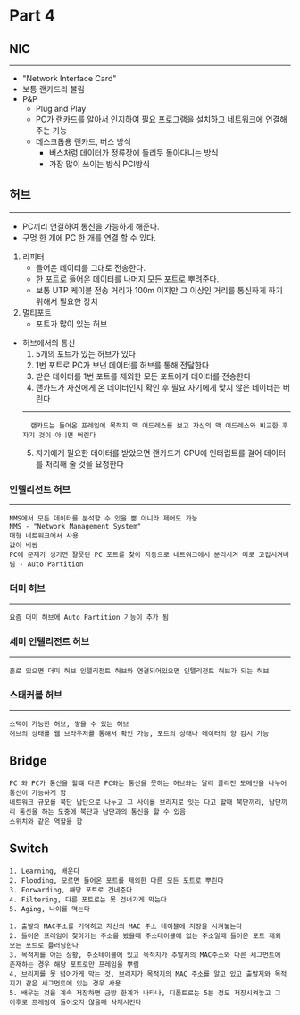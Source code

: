 # Part 4

## NIC
---
  - "Network Interface Card"
  - 보통 랜카드라 불림
  - P&P
    - Plug and Play
    - PC가 랜카드를 알아서 인지하여 필요 프로그램을 설치하고 네트워크에 연결해주는 기능
    - 데스크톱용 랜카드, 버스 방식
      - 버스처럼 데이터가 정류장에 들리듯 돌아다니는 방식
      - 가장 많이 쓰이는 방식 PCI방식
<!-- 91p.g. -->

## 허브
---
  - PC끼리 연결하여 통신을 가능하게 해준다.
  - 구멍 한 개에 PC 한 개를 연결 할 수 있다.
1. 리피터
   - 들어온 데이터를 그대로 전송한다.
   - 한 포트로 들어온 데이터를 나머지 모든 포트로 뿌려준다.
   - 보통 UTP 케이블 전송 거리가 100m 이지만 그 이상인 거리를 통신하게 하기 위해서 필요한 장치
2. 멀티포트
   - 포트가 많이 있는 허브

- 허브에서의 통신
   1. 5개의 포트가 있는 허브가 있다
   2. 1번 포트로 PC가 보낸 데이터를 허브를 통해 전달한다
   3. 받은 데이터를 1번 포트를 제외한 모든 포트에게 데이터를 전송한다
   4. 랜카드가 자신에게 온 데이터인지 확인 후 필요 자기에게 맞지 않은 데이터는 버린다
    ---
        랜카드는 들어온 프레임에 목적지 맥 어드레스를 보고 자신의 맥 어드레스와 비교한 후 자기 것이 아니면 버린다
   5. 자기에게 필요한 데이터를 받았으면 랜카드가 CPU에 인터럽트를 걸어 데이터를 처리해 줄 것을 요청한다

<!-- 96p.g. -->

### 인텔리전트 허브
---
    NMS에서 모든 데이터를 분석할 수 있을 뿐 아니라 제어도 가능
    NMS - "Network Management System" 
    대형 네트워크에서 사용
    값이 비쌈 
    PC에 문제가 생기면 잘못된 PC 포트를 찾아 자동으로 네트워크에서 분리시켜 따로 고립시켜버림 - Auto Partition

### 더미 허브
---
    요즘 더미 허브에 Auto Partition 기능이 추가 됨

### 세미 인텔리전트 허브
---
    홀로 있으면 더미 허브 인텔리전트 허브와 연결되어있으면 인텔리전트 허브가 되는 허브

### 스태커블 허브
---
    스택이 가능한 허브, 쌓을 수 있는 허브
    허브의 상태를 웹 브라우저를 통해서 확인 가능, 포트의 상태나 데이터의 양 감시 가능

<!-- 99p.g. -->

## Bridge
    PC 와 PC가 통신을 할떄 다른 PC와는 통신을 못하는 허브와는 달리 콜리전 도메인을 나누어 통신이 가능하게 함
    네트워크 규모를 북단 남단으로 나누고 그 사이를 브리지로 잇는 다고 할때 북단끼리, 남단끼리 통신을 하는 도중에 북단과 남단과의 통신을 할 수 있음
    스위치와 같은 역할을 함

## Switch
    1. Learning, 배운다
    2. Flooding, 모르면 들어온 포트를 제외한 다른 모든 포트로 뿌린다
    3. Forwarding, 해당 포트로 건네준다
    4. Filtering, 다른 포트로는 못 건너가게 막는다
    5. Aging, 나이를 먹는다
    
    1. 출발의 MAC주소를 기억하고 자신의 MAC 주소 테이블에 저장을 시켜놓는다
    2. 들어온 프레임이 찾아가는 주소를 봤을때 주소테이블에 없는 주소일때 들어온 포트 제외 모든 포트로 플러딩한다
    3. 목적지를 아는 상황, 주소테이블에 있고 목적지가 추발지의 MAC주소와 다른 세그먼트에 존재하는 경우 해당 포트로만 프레임을 뿌림
    4. 브리지를 못 넘어가게 막는 것, 브리지가 목적지의 MAC 주소를 알고 있고 출발지와 목적지가 같은 세그먼트에 있는 경우 사용
    5. 배우는 것을 계속 저장하면 금방 한계가 나타나, 디폴트로는 5분 정도 저장시켜놓고 그 이후로 프레임이 들어오지 않을때 삭제시킨다